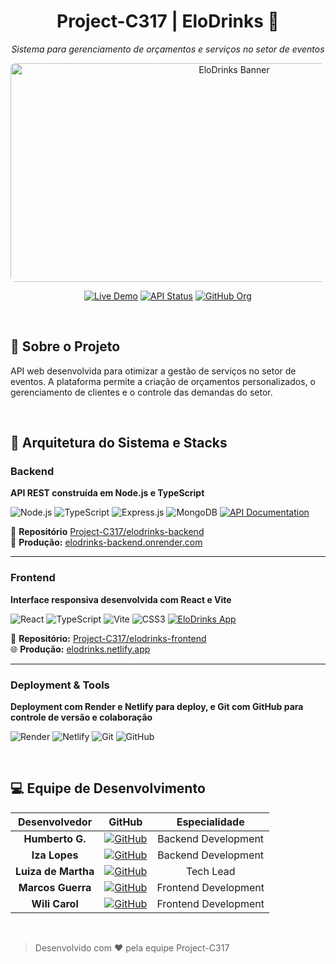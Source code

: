 <div align="center">

# Project-C317 | EloDrinks 🥂

*Sistema para gerenciamento de orçamentos e serviços no setor de eventos*

<img src="https://github.com/user-attachments/assets/6a081363-3f84-4186-8797-a4f70d0de46f" alt="EloDrinks Banner" width="700" height="350" style="object-fit: cover; border-radius: 8px;">

[![Live Demo](https://img.shields.io/badge/_Live_Demo-Visit_Site-success?style=for-the-badge&logo=netlify)](https://elodrinks.netlify.app)
[![API Status](https://img.shields.io/badge/_API-Online-brightgreen?style=for-the-badge&logo=render)](https://elodrinks-backend.onrender.com)
[![GitHub Org](https://img.shields.io/badge/_Organization-Project--C317-blue?style=for-the-badge&logo=github)](https://github.com/Project-C317)

</div>

</br>

## 🔸 Sobre o Projeto

API web desenvolvida para otimizar a gestão de serviços no setor de eventos. A plataforma permite a criação de orçamentos personalizados, o gerenciamento de clientes e o controle das demandas do setor.

</br>

## 🔸 Arquitetura do Sistema e Stacks

### Backend 

**API REST construída em Node.js e TypeScript** 

![Node.js](https://img.shields.io/badge/Node.js-43853D?style=for-the-badge&logo=node.js&logoColor=white) ![TypeScript](https://img.shields.io/badge/TypeScript-007ACC?style=for-the-badge&logo=typescript&logoColor=white) ![Express.js](https://img.shields.io/badge/Express.js-404D59?style=for-the-badge&logo=express) ![MongoDB](https://img.shields.io/badge/MongoDB-4EA94B?style=for-the-badge&logo=mongodb&logoColor=white) [![API Documentation](https://img.shields.io/badge/📚_API_Docs-Explorar-4ECDC4?style=for-the-badge&logo=render&logoColor=white)](https://elodrinks-backend.onrender.com)

🧩 **Repositório** [Project-C317/elodrinks-backend](https://github.com/Project-C317/elodrinks-backend)  
🔗 **Produção:** [elodrinks-backend.onrender.com](https://elodrinks-backend.onrender.com)

---

### Frontend 

**Interface responsiva desenvolvida com React e Vite**  

![React](https://img.shields.io/badge/React-20232A?style=for-the-badge&logo=react&logoColor=61DAFB) ![TypeScript](https://img.shields.io/badge/TypeScript-007ACC?style=for-the-badge&logo=typescript&logoColor=white) ![Vite](https://img.shields.io/badge/Vite-646CFF?style=for-the-badge&logo=vite&logoColor=white) ![CSS3](https://img.shields.io/badge/CSS3-1572B6?style=for-the-badge&logo=css3&logoColor=white) [![EloDrinks App](https://img.shields.io/badge/🥂_EloDrinks_App-Acessar_Agora-FF6B6B?style=for-the-badge&logo=netlify&logoColor=white)](https://elodrinks.netlify.app)

🧩 **Repositório:** [Project-C317/elodrinks-frontend](https://github.com/Project-C317/elodrinks-frontend)  
🌐 **Produção:** [elodrinks.netlify.app](https://elodrinks.netlify.app)

---

### Deployment & Tools 

**Deployment com Render e Netlify para deploy, e Git com GitHub para controle de versão e colaboração**

![Render](https://img.shields.io/badge/Render-46E3B7?style=for-the-badge&logo=render&logoColor=white) ![Netlify](https://img.shields.io/badge/Netlify-00C7B7?style=for-the-badge&logo=netlify&logoColor=white) ![Git](https://img.shields.io/badge/Git-F05032?style=for-the-badge&logo=git&logoColor=white) ![GitHub](https://img.shields.io/badge/GitHub-100000?style=for-the-badge&logo=github&logoColor=white)

</br>

## 💻 Equipe de Desenvolvimento

<div align="center">

| Desenvolvedor | GitHub | Especialidade |
|:-------------:|:------:|:-------------:|
| **Humberto G.** | [![GitHub](https://img.shields.io/badge/GitHub-100000?style=flat-square&logo=github&logoColor=white)](https://github.com/humbertogfs55) | Backend Development |
| **Iza Lopes** | [![GitHub](https://img.shields.io/badge/GitHub-100000?style=flat-square&logo=github&logoColor=white)](https://github.com/Izalp) | Backend Development |
| **Luiza de Martha** | [![GitHub](https://img.shields.io/badge/GitHub-100000?style=flat-square&logo=github&logoColor=white)](https://github.com/LuizadeMartha) | Tech Lead |
| **Marcos Guerra** | [![GitHub](https://img.shields.io/badge/GitHub-100000?style=flat-square&logo=github&logoColor=white)](https://github.com/Marcos1Guerra) | Frontend Development |
| **Wili Carol** | [![GitHub](https://img.shields.io/badge/GitHub-100000?style=flat-square&logo=github&logoColor=white)](https://github.com/wilicarol) | Frontend Development |

</div>

</br>

>  Desenvolvido com ❤️ pela equipe Project-C317
